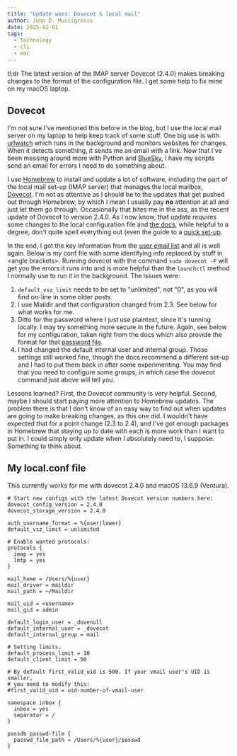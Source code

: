 ```yaml
---
title: "Update woes: Dovecot & local mail"
author: John D. Muccigrosso
date: 2025-02-01
tags:
  - technology
  - cli
  - mac
---
```


tl;dr The latest version of the IMAP server Dovecot (2.4.0) makes breaking changes to the format of the configuration file. I get some help to fix mine on my macOS laptop.

## Dovecot

I'm not sure I've mentioned this before in the blog, but I use the local mail server on my laptop to help keep track of some stuff. One big use is with [urlwatch](https://urlwatch.readthedocs.io/en/latest/) which runs in the background and monitors websites for changes. When it detects something, it sends me an email with a link. Now that I've been messing around more with Python and [BlueSky](http://bsky.app/), I have my scripts send an email for errors I need to do something about.

I use [Homebrew](http://brew.sh/) to install and update a lot of software, including the part of the local mail set-up (IMAP server) that manages the local mailbox, [Dovecot](https://www.dovecot.org/). I'm not as attentive as I should be to the updates that get pushed out through Homebrew, by which I mean I usually pay **no** attention at all and just let them go through. Occasionally that bites me in the ass, as the recent update of Dovecot to version 2.4.0. As I now know, that update requires some changes to the local configuration file and [the docs](https://doc.dovecot.org/), while helpful to a degree, don't quite spell everything out (even the guide to a [quick set-up](https://doc.dovecot.org/main/core/config/guides/quick.html).

In the end, I got the key information from the [user email list](https://www.dovecot.org/mailing-lists/) and all is well again. Below is my conf file with some identifying info replaced by stuff in \<angle brackets\>. Running dovecot with the command `sudo dovecot -F` will get you the errors it runs into and is more helpful than the `launchctl` method I normally use to run it in the background. The issues were:

1. `default_vsz_limit` needs to be set to "unlimited", not "0", as you will find on-line in some older posts.
2. I use Maildir and that configuration changed from 2.3. See below for what works for me.
3. Ditto for the password where I just use plaintext, since it's running locally. I may try something more secure in the future. Again, see below for my configuration, taken right from the docs which also provide the format for that [password file](https://doc.dovecotpro.com/3.0.1/core/config/auth/passdb.html).
4. I had changed the default internal user and internal group. Those settings still worked fine, though the docs recommend a different set-up and I had to put them back in after some experimenting. You may find that you need to configure some groups, in which case the dovecot command just above will tell you.

Lessons learned? First, the Dovecot community is very helpful. Second, maybe I should start paying more attention to Homebrew updates. The problem there is that I don't know of an easy way to find out when updates are going to make breaking changes, as this one did. I wouldn't have expected that for a point change (2.3 to 2.4), and I've got enough packages in Homebrew that staying up to date with each is more work than I want to put in. I could simply only update when I absolutely need to, I suppose. Something to think about.

## My local.conf file

This currently works for me with dovecot 2.4.0 and macOS 13.6.9 (Ventura).

```
# Start new configs with the latest Dovecot version numbers here:
dovecot_config_version = 2.4.0
dovecot_storage_version = 2.4.0

auth_username_format = %{user|lower}
default_vsz_limit = unlimited

# Enable wanted protocols:
protocols {
  imap = yes
  lmtp = yes
}

mail_home = /Users/%{user}
mail_driver = maildir
mail_path = ~/Maildir

mail_uid = <username>
mail_gid = admin

default_login_user = _dovenull
default_internal_user = _dovecot
default_internal_group = mail

# Setting limits.
default_process_limit = 10
default_client_limit = 50

# By default first_valid_uid is 500. If your vmail user's UID is smaller,
# you need to modify this:
#first_valid_uid = uid-number-of-vmail-user

namespace inbox {
  inbox = yes
  separator = /
}

passdb passwd-file {
  passwd_file_path = /Users/%{user}/passwd
}
```
